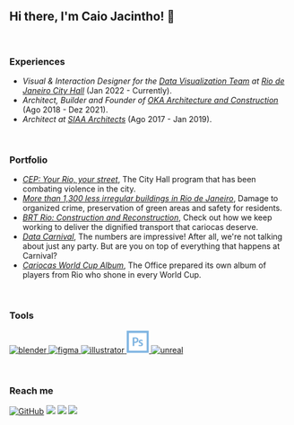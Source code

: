 <h2> Hi there, I'm Caio Jacintho! 👋 </h2>
<br />

<p>
<h3>Experiences</h3>
<ul>
<li><em>Visual & Interaction Designer for the <a href="https://dados.rio/">Data Visualization Team</a> at <a href="https://prefeitura.rio/">Rio de Janeiro City Hall</a></em> (Jan 2022 - Currently).<br /></li>
<li><em>Architect, Builder and Founder of <a href="https://www.instagram.com/oka.construtora">OKA Architecture and Construction</a></em> (Ago 2018 - Dez 2021).<br /></li>
<li><em>Architect at <a href="https://siaa.arq.br/">SIAA Architects</a></em> (Ago 2017 - Jan 2019).<br /></li>
</ul>
</p>
<br />

<p>
<h3>Portfolio</h3>
<ul>
<li><em><a href="https://viz.dados.rio/#/especial-seop/cep">CEP: Your Rio, your street</a></em>, The City Hall program that has been combating violence in the city.<br /></li>
<li><em><a href="https://viz.dados.rio/#/especial-seop/demolicoes">More than 1,300 less irregular buildings in Rio de Janeiro</a></em>, Damage to organized crime, preservation of green areas and safety for residents.<br /></li>
<li><em><a href="https://www.dados.rio/especiais/reconstrucao-brt">BRT Rio: Construction and Reconstruction</a></em>, Check out how we keep working to deliver the dignified transport that cariocas deserve.<br /></li>
<li><em><a href="https://www.dados.rio/especiais/carnaval-de-dados">Data Carnival</a></em>, The numbers are impressive! After all, we're not talking about just any party. But are you on top of everything that happens at Carnival?<br /></li>
<li><em><a href="https://www.dados.rio/especiais/copa-do-mundo-carioca">Cariocas World Cup Album</a></em>, The Office prepared its own album of players from Rio who shone in every World Cup.<br /></li>
</ul>
</p>
<br />

<h3 align="left">Tools</h3>
<p align="left">
<a href="https://www.blender.org/" target="_blank" rel="noreferrer"> <img src="https://download.blender.org/branding/community/blender_community_badge_white.svg" alt="blender" width="40" height="40"/> </a> <a href="https://www.figma.com/" target="_blank" rel="noreferrer"> <img src="https://www.vectorlogo.zone/logos/figma/figma-icon.svg" alt="figma" width="40" height="40"/> </a> <a href="https://www.adobe.com/in/products/illustrator.html" target="_blank" rel="noreferrer"> <img src="https://www.vectorlogo.zone/logos/adobe_illustrator/adobe_illustrator-icon.svg" alt="illustrator" width="40" height="40"/> </a> <a href="https://www.photoshop.com/en" target="_blank" rel="noreferrer"> <img src="https://raw.githubusercontent.com/devicons/devicon/master/icons/photoshop/photoshop-line.svg" alt="photoshop" width="40" height="40"/> </a> <a href="https://unrealengine.com/" target="_blank" rel="noreferrer"> <img src="https://raw.githubusercontent.com/kenangundogan/fontisto/036b7eca71aab1bef8e6a0518f7329f13ed62f6b/icons/svg/brand/unreal-engine.svg" alt="unreal" width="40" height="40"/> </a>
</p>
<br />

<h3 align="left">Reach me</h3>
<p align="left">
<a href="https://github.com/caiojacintho" target="_blank"><img src="https://img.shields.io/badge/-GitHub-%23181717?style=for-the-badge&logo=github" alt="GitHub" /></a>
<a href="https://www.linkedin.com/in/caio-jacintho" target="_blank"><img src="https://img.shields.io/badge/-LinkedIn-%230077B5?style=for-the-badge&logo=linkedin&logoColor=white" target="_blank"></a>
<a href="https://instagram.com/_craj" target="_blank"><img src="https://img.shields.io/badge/-Instagram-%23E4405F?style=for-the-badge&logo=instagram&logoColor=white" target="_blank"></a>
<a href = "mailto:caio.rodrigues.jacintho@gmail.com"><img src="https://img.shields.io/badge/Gmail-D14836?style=for-the-badge&logo=gmail&logoColor=white" target="_blank"></a>
</p>
